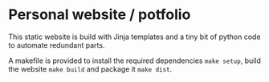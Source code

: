 # Personal website / potfolio 

This static website is build with Jinja templates and a tiny bit of python code to automate redundant parts.

A makefile is provided to install the required dependencies `make setup`, build the website `make build` and package it `make dist`.